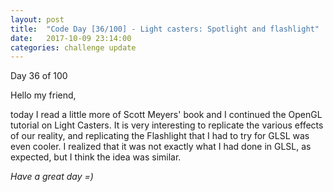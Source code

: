```yaml
---
layout: post
title:  "Code Day [36/100] - Light casters: Spotlight and flashlight"
date:   2017-10-09 23:14:00
categories: challenge update
---
```


Day 36 of 100

Hello my friend,

today I read a little more of Scott Meyers' book and I continued the OpenGL tutorial on Light Casters. It is very interesting to replicate the various effects of our reality, and replicating the Flashlight that I had to try for GLSL was even cooler. I realized that it was not exactly what I had done in GLSL, as expected, but I think the idea was similar.

_Have a great day =)_
